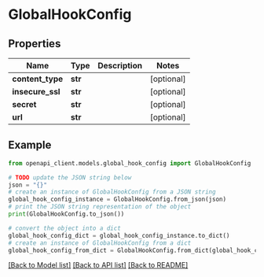 # GlobalHookConfig


## Properties

Name | Type | Description | Notes
------------ | ------------- | ------------- | -------------
**content_type** | **str** |  | [optional] 
**insecure_ssl** | **str** |  | [optional] 
**secret** | **str** |  | [optional] 
**url** | **str** |  | [optional] 

## Example

```python
from openapi_client.models.global_hook_config import GlobalHookConfig

# TODO update the JSON string below
json = "{}"
# create an instance of GlobalHookConfig from a JSON string
global_hook_config_instance = GlobalHookConfig.from_json(json)
# print the JSON string representation of the object
print(GlobalHookConfig.to_json())

# convert the object into a dict
global_hook_config_dict = global_hook_config_instance.to_dict()
# create an instance of GlobalHookConfig from a dict
global_hook_config_from_dict = GlobalHookConfig.from_dict(global_hook_config_dict)
```
[[Back to Model list]](../README.md#documentation-for-models) [[Back to API list]](../README.md#documentation-for-api-endpoints) [[Back to README]](../README.md)


